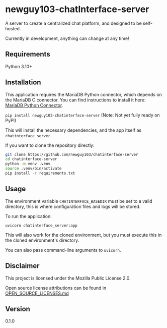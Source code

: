 # newguy103-chatInterface-server

A server to create a centralized chat platform, and designed to be self-hosted.

Currently in development, anything can change at any time!

## Requirements

Python 3.10+

## Installation

This application requires the MariaDB Python connector, which depends on the MariaDB C connector. You can find
instructions to install it here: [MariaDB Python Connector](https://mariadb.com/docs/server/connect/programming-languages/python/install/).

`pip install newguy103-chatinterface-server` (Note: Not yet fully ready on PyPI)

This will install the necessary dependencies, and the app itself as `chatinterface_server`.

If you want to clone the repository directly:

```bash
git clone https://github.com/newguy103/chatinterface-server
cd chatinterface-server
python -m venv .venv
source .venv/bin/activate
pip install -r requirements.txt
```

## Usage

The environment variable `CHATINTERFACE_BASEDIR` must be set to a valid directory, this is
where configuration files and logs will be stored.

To run the application:

`uvicorn chatinterface_server:app`

This will also work for the cloned environment, but you must execute this
in the cloned environment's directory.

You can also pass command-line arguments to `uvicorn`.

## Disclaimer

This project is licensed under the Mozilla Public License 2.0.

Open source license attributions can be found in [OPEN_SOURCE_LICENSES.md](OPEN_SOURCE_LICENSES.md)

## Version

0.1.0
